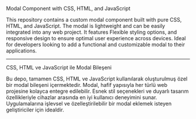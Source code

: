Modal Component with CSS, HTML, and JavaScript

This repository contains a custom modal component built with pure CSS, HTML, and JavaScript. The modal is lightweight and can be easily integrated into any web project.
It features Flexible styling options, and responsive design to ensure optimal user experience across devices. Ideal for developers looking to add a functional and customizable modal to their applications.

-------------------------------------------------------------------------------------------------------------------------------------------------------------------

CSS, HTML ve JavaScript ile Modal Bileşeni

Bu depo, tamamen CSS, HTML ve JavaScript kullanılarak oluşturulmuş özel bir modal bileşeni içermektedir. Modal, hafif yapısıyla her türlü web projesine kolayca entegre edilebilir.
Esnek stil seçenekleri ve duyarlı tasarım özellikleriyle cihazlar arasında en iyi kullanıcı deneyimini sunar. Uygulamalarına işlevsel ve özelleştirilebilir bir modal eklemek isteyen geliştiriciler için idealdir.
